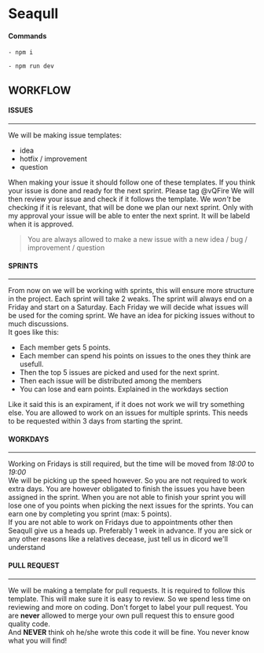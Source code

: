 # Seaqull

#### Commands 

`- npm i` 

`- npm run dev`

## WORKFLOW

#### ISSUES
___________

We will be making issue templates:
* idea
* hotfix / improvement
* question  

When making your issue it should follow one of these templates. If you think your issue is done and ready for the next sprint.
Please tag @vQFire We will then review your issue and check if it follows the template.
We *won't* be checking if it is relevant, that will be done we plan our next sprint.
Only with my approval your issue will be able to enter the next sprint. It will be labeld when it is approved.  

> You are always allowed to make a new issue with a new idea / bug / improvement / question


#### SPRINTS
____________

From now on we will be working with sprints, this will ensure more structure in the project. Each sprint will take 2 weaks.
The sprint will always end on a Friday and start on a Saturday. Each Friday we will decide what issues will be used for the coming sprint.
We have an idea for picking issues without to much discussions.  
It goes like this:
* Each member gets 5 points.
* Each member can spend his points on issues to the ones they think are usefull.
* Then the top 5 issues are picked and used for the next sprint.
* Then each issue will be distributed among the members
* You can lose and earn points. Explained in the workdays section

Like it said this is an expirament, if it does not work we will try something else.
You are allowed to work on an issues for multiple sprints. This needs to be requested within 3 days from starting the sprint.

#### WORKDAYS
_____________

Working on Fridays is still required, but the time will be moved from *18:00* to *19:00*  
We will be picking up the speed however. So you are not required to work extra days.
You are however obligated to finish the issues you have been assigned in the sprint.
When you are not able to finish your sprint you will lose one of you points when picking the next issues for the sprints.
You can earn one by completing you sprint (max: 5 points).  
If you are not able to work on Fridays due to appointments other then Seaqull give us a heads up. Preferably 1 week in advance.
If you are sick or any other reasons like a relatives decease, just tell us in dicord we'll understand

#### PULL REQUEST
_________________

We will be making a template for pull requests. It is required to follow this template. This will make sure it is easy to review.
So we spend less time on reviewing and more on coding. Don't forget to label your pull request.
You are **never** allowed to merge your own pull request this to ensure good quality code.  
And **NEVER** think oh he/she wrote this code it will be fine. You never know what you will find!
